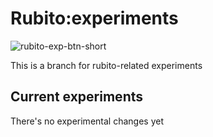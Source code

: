 # Rubito:experiments

![rubito-exp-btn-short](http://i.imgur.com/E6rF9s1.png)

This is a branch for rubito-related experiments

## Current experiments

There's no experimental changes yet
